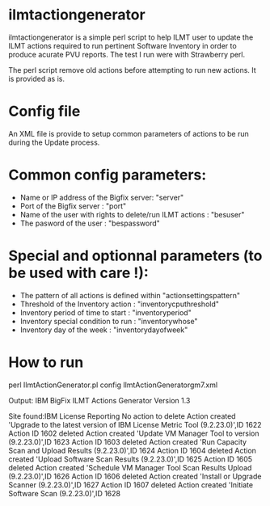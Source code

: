 # ilmtactiongenerator
ilmtactiongenerator is a simple perl script to help ILMT user to update the ILMT actions required to run pertinent Software Inventory in order to produce acurate PVU reports. The test I run were with Strawberry perl.

The perl script remove old actions before attempting to run new actions.
It is provided as is.
# Config file
An XML file is provide to setup common parameters of actions to be run during the Update process.
# Common config parameters:
 - Name or IP address of the Bigfix server: "server"
 - Port of the Bigfix server : "port"
 - Name of the user with rights to delete/run ILMT actions : "besuser"
 - The pasword of the user : "bespassword"

# Special and optionnal parameters (to be used with care !):
 - The pattern of all actions is defined within "actionsettingspattern"
 - Threshold of the Inventory action : "inventorycputhreshold"
 - Inventory period of time to start : "inventoryperiod"
 - Inventory special condition to run : "inventorywhose"
 - Inventory day of the week : "inventorydayofweek"

# How to run
perl IlmtActionGenerator.pl config IlmtActionGeneratorgm7.xml

Output:
IBM BigFix ILMT Actions Generator
Version 1.3

Site found:IBM License Reporting
No action to delete
Action created 'Upgrade to the latest version of IBM License Metric Tool (9.2.23.0)',ID 1622
Action ID 1602 deleted
Action created 'Update VM Manager Tool to version (9.2.23.0)',ID 1623
Action ID 1603 deleted
Action created 'Run Capacity Scan and Upload Results (9.2.23.0)',ID 1624
Action ID 1604 deleted
Action created 'Upload Software Scan Results (9.2.23.0)',ID 1625
Action ID 1605 deleted
Action created 'Schedule VM Manager Tool Scan Results Upload (9.2.23.0)',ID 1626
Action ID 1606 deleted
Action created 'Install or Upgrade Scanner (9.2.23.0)',ID 1627
Action ID 1607 deleted
Action created 'Initiate Software Scan (9.2.23.0)',ID 1628
